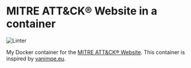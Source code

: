 # MITRE ATT&CK® Website in a container

![Linter](https://github.com/reuteras/container-attack-website/workflows/Linter/badge.svg)

My Docker container for the [MITRE ATT&CK® Website](https://github.com/mitre-attack/attack-website). This container is inspired by [vanimpe.eu](https://www.vanimpe.eu/2020/07/06/install-mitre-attck-navigator-in-an-isolated-environment/).
